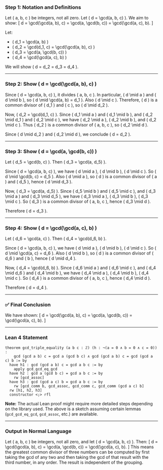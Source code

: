 ### Step 1: Notation and Definitions

Let \( a, b, c \) be integers, not all zero. Let \( d = \gcd(a, b, c) \). We aim to show:
\[
d = \gcd(\gcd(a, b), c) = \gcd(a, \gcd(b, c)) = \gcd(\gcd(a, c), b).
\]

Let:
- \( d_1 = \gcd(a, b) \)
- \( d_2 = \gcd(d_1, c) = \gcd(\gcd(a, b), c) \)
- \( d_3 = \gcd(a, \gcd(b, c)) \)
- \( d_4 = \gcd(\gcd(a, c), b) \)

We will show \( d = d_2 = d_3 = d_4 \).

---

### Step 2: Show \( d = \gcd(\gcd(a, b), c) \)

Since \( d = \gcd(a, b, c) \), it divides \( a, b, c \). In particular, \( d \mid a \) and \( d \mid b \), so \( d \mid \gcd(a, b) = d_1 \). Also \( d \mid c \). Therefore, \( d \) is a common divisor of \( d_1 \) and \( c \), so \( d \mid d_2 \).

Now, \( d_2 = \gcd(d_1, c) \). Since \( d_1 \mid a \) and \( d_1 \mid b \), and \( d_2 \mid d_1 \) and \( d_2 \mid c \), we have \( d_2 \mid a \), \( d_2 \mid b \), and \( d_2 \mid c \). Thus \( d_2 \) is a common divisor of \( a, b, c \), so \( d_2 \mid d \).

Since \( d \mid d_2 \) and \( d_2 \mid d \), we conclude \( d = d_2 \).

---

### Step 3: Show \( d = \gcd(a, \gcd(b, c)) \)

Let \( d_5 = \gcd(b, c) \). Then \( d_3 = \gcd(a, d_5) \).

Since \( d = \gcd(a, b, c) \), we have \( d \mid a \), \( d \mid b \), \( d \mid c \). So \( d \mid \gcd(b, c) = d_5 \). Also \( d \mid a \), so \( d \) is a common divisor of \( a \) and \( d_5 \), hence \( d \mid d_3 \).

Now, \( d_3 = \gcd(a, d_5) \). Since \( d_5 \mid b \) and \( d_5 \mid c \), and \( d_3 \mid a \) and \( d_3 \mid d_5 \), we have \( d_3 \mid a \), \( d_3 \mid b \), \( d_3 \mid c \). So \( d_3 \) is a common divisor of \( a, b, c \), hence \( d_3 \mid d \).

Therefore \( d = d_3 \).

---

### Step 4: Show \( d = \gcd(\gcd(a, c), b) \)

Let \( d_6 = \gcd(a, c) \). Then \( d_4 = \gcd(d_6, b) \).

Since \( d = \gcd(a, b, c) \), we have \( d \mid a \), \( d \mid b \), \( d \mid c \). So \( d \mid \gcd(a, c) = d_6 \). Also \( d \mid b \), so \( d \) is a common divisor of \( d_6 \) and \( b \), hence \( d \mid d_4 \).

Now, \( d_4 = \gcd(d_6, b) \). Since \( d_6 \mid a \) and \( d_6 \mid c \), and \( d_4 \mid d_6 \) and \( d_4 \mid b \), we have \( d_4 \mid a \), \( d_4 \mid b \), \( d_4 \mid c \). So \( d_4 \) is a common divisor of \( a, b, c \), hence \( d_4 \mid d \).

Therefore \( d = d_4 \).

---

### ✅ Final Conclusion

We have shown:
\[
d = \gcd(\gcd(a, b), c) = \gcd(a, \gcd(b, c)) = \gcd(\gcd(a, c), b).
\]

---

### Lean 4 Statement

```lean
theorem gcd_triple_equality (a b c : ℤ) (h : ¬(a = 0 ∧ b = 0 ∧ c = 0)) :
    gcd (gcd a b) c = gcd a (gcd b c) ∧ gcd (gcd a b) c = gcd (gcd a c) b := by
  have h1 : gcd (gcd a b) c = gcd a b c := by
    apply gcd_gcd_eq_gcd
  have h2 : gcd a (gcd b c) = gcd a b c := by
    rw [gcd_assoc]
  have h3 : gcd (gcd a c) b = gcd a b c := by
    rw [gcd_comm b, gcd_assoc, gcd_comm c, gcd_comm (gcd a c) b]
  rw [h1, h2, h3]
  constructor <;> rfl
```

**Note:** The actual Lean proof might require more detailed steps depending on the library used. The above is a sketch assuming certain lemmas (`gcd_gcd_eq_gcd`, `gcd_assoc`, etc.) are available.

---

### Output in Normal Language

Let \( a, b, c \) be integers, not all zero, and let \( d = \gcd(a, b, c) \). Then:
\[
d = \gcd(\gcd(a, b), c) = \gcd(a, \gcd(b, c)) = \gcd(\gcd(a, c), b).
\]
This means the greatest common divisor of three numbers can be computed by first taking the gcd of any two and then taking the gcd of that result with the third number, in any order. The result is independent of the grouping.